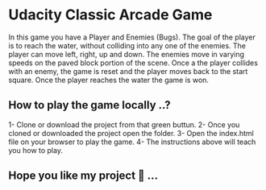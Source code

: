 # Udacity Classic Arcade Game

In this game you have a Player and Enemies (Bugs).
The goal of the player is to reach the water, without colliding into any one of the enemies.
The player can move left, right, up and down.
The enemies move in varying speeds on the paved block portion of the scene.
Once a the player collides with an enemy, the game is reset and the player moves back to the start square.
Once the player reaches the water the game is won.

## How to play the game locally ..?

1- Clone or download the project from that green buttun.
2- Once you cloned or downloaded the project open the folder. 
3- Open the index.html file on your browser to play the game. 
4- The instructions above will teach you how to play.
## Hope you like my project 🙂 ... 
